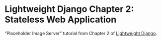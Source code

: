 # Lightweight Django Chapter 2: Stateless Web Application

“Placeholder Image Server” tutorial from Chapter 2 of [Lightweight Django](http://shop.oreilly.com/product/0636920032502.do).
